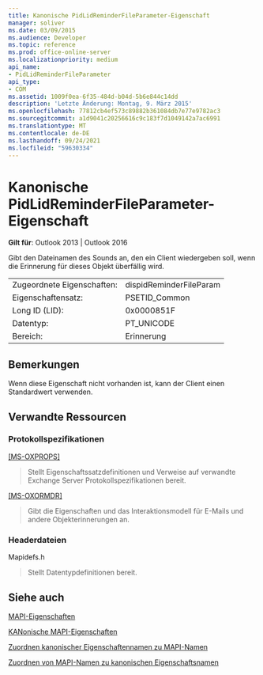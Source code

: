 ```yaml
---
title: Kanonische PidLidReminderFileParameter-Eigenschaft
manager: soliver
ms.date: 03/09/2015
ms.audience: Developer
ms.topic: reference
ms.prod: office-online-server
ms.localizationpriority: medium
api_name:
- PidLidReminderFileParameter
api_type:
- COM
ms.assetid: 1009f0ea-6f35-484d-b04d-5b6e844c14dd
description: 'Letzte Änderung: Montag, 9. März 2015'
ms.openlocfilehash: 77812cb4ef573c89882b361084db7e77e9782ac3
ms.sourcegitcommit: a1d9041c20256616c9c183f7d1049142a7ac6991
ms.translationtype: MT
ms.contentlocale: de-DE
ms.lasthandoff: 09/24/2021
ms.locfileid: "59630334"
---
```

# <a name="pidlidreminderfileparameter-canonical-property"></a>Kanonische PidLidReminderFileParameter-Eigenschaft

  
  
**Gilt für**: Outlook 2013 | Outlook 2016 
  
Gibt den Dateinamen des Sounds an, den ein Client wiedergeben soll, wenn die Erinnerung für dieses Objekt überfällig wird.
  
|||
|:-----|:-----|
|Zugeordnete Eigenschaften:  <br/> |dispidReminderFileParam  <br/> |
|Eigenschaftensatz:  <br/> |PSETID_Common  <br/> |
|Long ID (LID):  <br/> |0x0000851F  <br/> |
|Datentyp:  <br/> |PT_UNICODE  <br/> |
|Bereich:  <br/> |Erinnerung  <br/> |
   
## <a name="remarks"></a>Bemerkungen

Wenn diese Eigenschaft nicht vorhanden ist, kann der Client einen Standardwert verwenden.
  
## <a name="related-resources"></a>Verwandte Ressourcen

### <a name="protocol-specifications"></a>Protokollspezifikationen

[[MS-OXPROPS]](https://msdn.microsoft.com/library/f6ab1613-aefe-447d-a49c-18217230b148%28Office.15%29.aspx)
  
> Stellt Eigenschaftssatzdefinitionen und Verweise auf verwandte Exchange Server Protokollspezifikationen bereit.
    
[[MS-OXORMDR]](https://msdn.microsoft.com/library/5454ebcc-e5d1-4da8-a598-d393b101caab%28Office.15%29.aspx)
  
> Gibt die Eigenschaften und das Interaktionsmodell für E-Mails und andere Objekterinnerungen an.
    
### <a name="header-files"></a>Headerdateien

Mapidefs.h
  
> Stellt Datentypdefinitionen bereit.
    
## <a name="see-also"></a>Siehe auch



[MAPI-Eigenschaften](mapi-properties.md)
  
[KANonische MAPI-Eigenschaften](mapi-canonical-properties.md)
  
[Zuordnen kanonischer Eigenschaftennamen zu MAPI-Namen](mapping-canonical-property-names-to-mapi-names.md)
  
[Zuordnen von MAPI-Namen zu kanonischen Eigenschaftsnamen](mapping-mapi-names-to-canonical-property-names.md)


